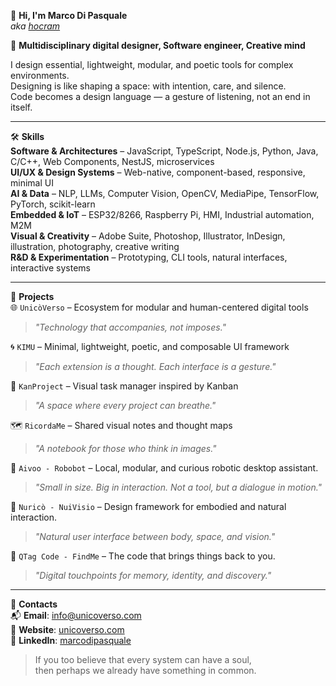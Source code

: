 👋 **Hi, I'm Marco Di Pasquale**  
_aka [hocram](https://github.com/hocram)_

🧭 **Multidisciplinary digital designer, Software engineer, Creative mind**    

I design essential, lightweight, modular, and poetic tools for complex environments.  
Designing is like shaping a space: with intention, care, and silence.  
Code becomes a design language — a gesture of listening, not an end in itself.

---
🛠️ **Skills**  
**Software & Architectures** – JavaScript, TypeScript, Node.js, Python, Java, C/C++, Web Components, NestJS, microservices  
**UI/UX & Design Systems** – Web-native, component-based, responsive, minimal UI  
**AI & Data** – NLP, LLMs, Computer Vision, OpenCV, MediaPipe, TensorFlow, PyTorch, scikit-learn  
**Embedded & IoT** – ESP32/8266, Raspberry Pi, HMI, Industrial automation, M2M  
**Visual & Creativity** – Adobe Suite, Photoshop, Illustrator, InDesign, illustration, photography, creative writing  
**R&D & Experimentation** – Prototyping, CLI tools, natural interfaces, interactive systems

---
🔭 **Projects**  
🌐 `UnicòVerso` – Ecosystem for modular and human-centered digital tools  
> *"Technology that accompanies, not imposes."*

🌀 `KIMU` – Minimal, lightweight, poetic, and composable UI framework  
> *"Each extension is a thought. Each interface is a gesture."*

📌 `KanProject` – Visual task manager inspired by Kanban  
> *"A space where every project can breathe."*

🗺️ `RicordaMe` – Shared visual notes and thought maps  
> *"A notebook for those who think in images."*

🤖 `Aivoo - Robobot` – Local, modular, and curious robotic desktop assistant.  
> *"Small in size. Big in interaction. Not a tool, but a dialogue in motion."*

🦋 `Nuricò - NuiVisio` – Design framework for embodied and natural interaction.  
> *"Natural user interface between body, space, and vision."*

🔖 `QTag Code - FindMe` – The code that brings things back to you.  
> *"Digital touchpoints for memory, identity, and discovery."*

---
📢 **Contacts**  
📬 **Email**: info@unicoverso.com  
🔗 **Website**: [unicoverso.com](https://unicoverso.com)  
🔗 **LinkedIn**: [marcodipasquale](https://www.linkedin.com/in/marcodipasquale/)

> If you too believe that every system can have a soul,  
> then perhaps we already have something in common.
